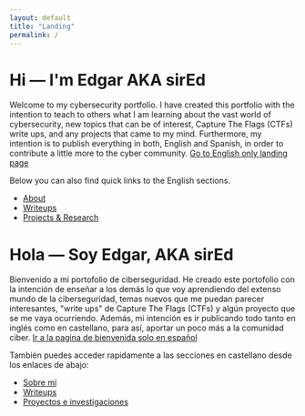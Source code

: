 ```yaml
---
layout: default
title: "Landing"
permalink: /
---
```

<!-- English block -->
# Hi — I'm Edgar AKA sirEd
Welcome to my cybersecurity portfolio. I have created this portfolio with the intention to teach to others what I am learning about the vast world of cybersecurity, new topics that can be of interest, Capture The Flags (CTFs) write ups, and any projects that came to my mind. Furthermore, my intention is to publish everything in both, English and Spanish, in order to contribute a little more to the cyber community.
[Go to English only landing page](./en/index.md)

Below you can also find quick links to the English sections.
- [About](/en/about/)
- [Writeups](/en/writeups/)
- [Projects & Research](/en/projects/)


<!-- Spanish block -->
# Hola — Soy Edgar, AKA sirEd
Bienvenido a mi portofolio de ciberseguridad. He creado este portofolio con la intención de enseñar a los demás lo que voy aprendiendo del extenso mundo de la ciberseguridad, temas nuevos que me puedan parecer interesantes, "write ups" de Capture The Flags (CTFs) y algún proyecto que se me vaya ocurriendo. Además, mi intención es ir publicando todo tanto en inglés como en castellano, para así, aportar un poco más a la comunidad ciber.
[Ir a la pagina de bienvenida solo en español](./es/index.md)

También puedes acceder rapidamente a las secciones en castellano desde los enlaces de abajo:
- [Sobre mí](/es/about/)
- [Writeups](/es/writeups/)
- [Proyectos e investigaciones](/es/projects/)
